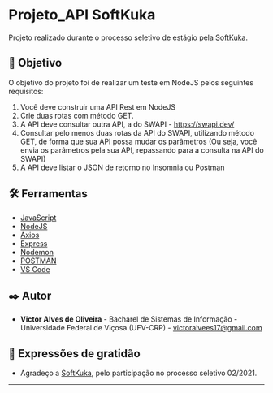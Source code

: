 # Projeto_API SoftKuka

Projeto realizado durante o processo seletivo de estágio pela [SoftKuka](http://www.softkuka.com.br/).

## 🚀 Objetivo

O objetivo do projeto foi de realizar um teste em NodeJS pelos seguintes requisitos:

1. Você deve construir uma API Rest em NodeJS
2. Crie duas rotas com método GET.
3. A API deve consultar outra API, a do SWAPI - https://swapi.dev/
4. Consultar pelo menos duas rotas da API do SWAPI, utilizando método GET, de forma que sua API possa mudar os parâmetros
(Ou seja, você envia os parâmetros pela sua API, repassando para a consulta na API do SWAPI)
5. A API deve listar o JSON de retorno no Insomnia ou Postman

## 🛠️ Ferramentas

* [JavaScript](https://www.javascript.com/)
* [NodeJS](https://nodejs.org/en//)
* [Axios](https://www.npmjs.com/package/axios)
* [Express](https://expressjs.com/pt-br/)
* [Nodemon](https://www.npmjs.com/package/nodemon) 
* [POSTMAN](https://www.postman.com//)
* [VS Code](https://code.visualstudio.com/) 


## ✒️ Autor
* **Victor Alves de Oliveira** - Bacharel de Sistemas de Informação - Universidade Federal de Viçosa (UFV-CRP) - victoralvees17@gmail.com

## 🎁 Expressões de gratidão

* Agradeço a [SoftKuka](http://www.softkuka.com.br/), pelo participação no processo seletivo 02/2021. 
---

